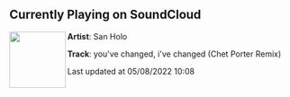 ## Currently Playing on SoundCloud

[<img align="left" width="100" src="https://i1.sndcdn.com/artworks-VgeXtfrDrRKP-0-t500x500.png">](https://soundcloud.com/sanholobeats/youve-changed-ive-changed-chet)

**Artist**: San Holo 

**Track**: you've changed, i've changed (Chet Porter Remix)

Last updated at 05/08/2022 10:08
